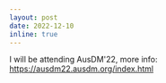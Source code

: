```yaml
---
layout: post
date: 2022-12-10
inline: true
---
```


I will be attending AusDM'22, more info: <a href='https://ausdm22.ausdm.org/index.html'>https://ausdm22.ausdm.org/index.html<a>
